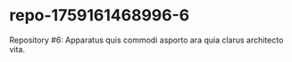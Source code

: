 # repo-1759161468996-6
Repository #6: Apparatus quis commodi asporto ara quia clarus architecto vita.
